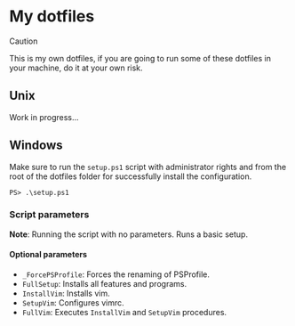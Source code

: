 # My dotfiles

> [!CAUTION]
> This is my own dotfiles, if you are going to run some of these dotfiles in your machine, do it at your own risk.

## Unix

Work in progress...

## Windows

Make sure to run the `setup.ps1` script with administrator rights and from the root of the dotfiles folder for successfully install the configuration.

```shell
PS> .\setup.ps1
```

### Script parameters

**Note**: Running the script with no parameters. Runs a basic setup.

#### Optional parameters

- `_ForcePSProfile`: Forces the renaming of PSProfile.
- `FullSetup`: Installs all features and programs.
- `InstallVim`: Installs vim.
- `SetupVim`: Configures vimrc.
- `FullVim`: Executes `InstallVim` and `SetupVim` procedures.